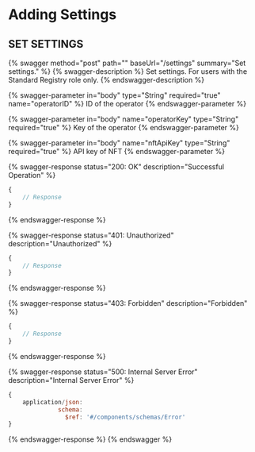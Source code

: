 # Adding Settings

## SET SETTINGS

{% swagger method="post" path="" baseUrl="/settings" summary="Set settings." %}
{% swagger-description %}
Set settings. For users with the Standard Registry role only.
{% endswagger-description %}

{% swagger-parameter in="body" type="String" required="true" name="operatorID" %}
ID of the operator
{% endswagger-parameter %}

{% swagger-parameter in="body" name="operatorKey" type="String" required="true" %}
Key of the operator
{% endswagger-parameter %}

{% swagger-parameter in="body" name="nftApiKey" type="String" required="true" %}
API key of NFT
{% endswagger-parameter %}

{% swagger-response status="200: OK" description="Successful Operation" %}
```javascript
{
    // Response
}
```
{% endswagger-response %}

{% swagger-response status="401: Unauthorized" description="Unauthorized" %}
```javascript
{
    // Response
}
```
{% endswagger-response %}

{% swagger-response status="403: Forbidden" description="Forbidden" %}
```javascript
{
    // Response
}
```
{% endswagger-response %}

{% swagger-response status="500: Internal Server Error" description="Internal Server Error" %}
```javascript
{
    application/json:
              schema:
                $ref: '#/components/schemas/Error'
}
```
{% endswagger-response %}
{% endswagger %}
